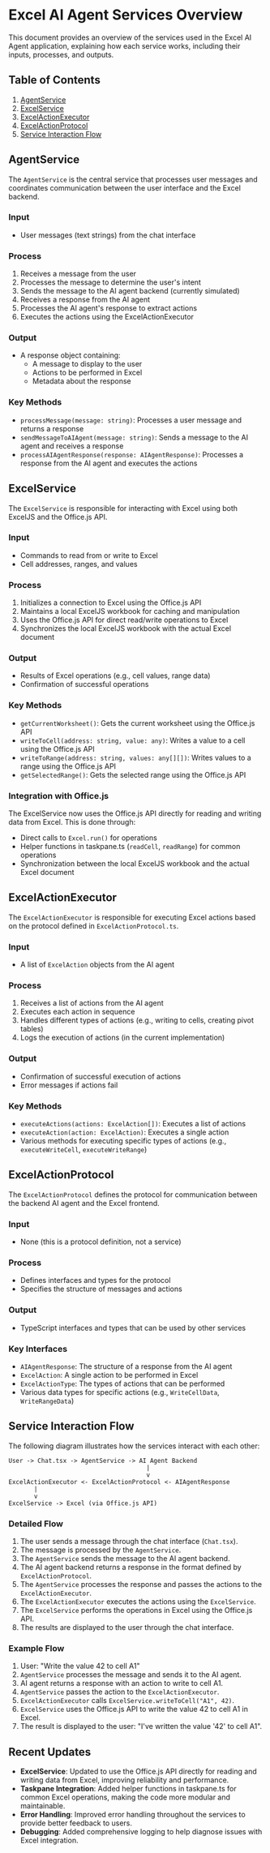 # Excel AI Agent Services Overview

This document provides an overview of the services used in the Excel AI Agent application, explaining how each service works, including their inputs, processes, and outputs.

## Table of Contents

1. [AgentService](#agentservice)
2. [ExcelService](#excelservice)
3. [ExcelActionExecutor](#excelactionexecutor)
4. [ExcelActionProtocol](#excelactionprotocol)
5. [Service Interaction Flow](#service-interaction-flow)

## AgentService

The `AgentService` is the central service that processes user messages and coordinates communication between the user interface and the Excel backend.

### Input
- User messages (text strings) from the chat interface

### Process
1. Receives a message from the user
2. Processes the message to determine the user's intent
3. Sends the message to the AI agent backend (currently simulated)
4. Receives a response from the AI agent
5. Processes the AI agent's response to extract actions
6. Executes the actions using the ExcelActionExecutor

### Output
- A response object containing:
  - A message to display to the user
  - Actions to be performed in Excel
  - Metadata about the response

### Key Methods
- `processMessage(message: string)`: Processes a user message and returns a response
- `sendMessageToAIAgent(message: string)`: Sends a message to the AI agent and receives a response
- `processAIAgentResponse(response: AIAgentResponse)`: Processes a response from the AI agent and executes the actions

## ExcelService

The `ExcelService` is responsible for interacting with Excel using both ExcelJS and the Office.js API.

### Input
- Commands to read from or write to Excel
- Cell addresses, ranges, and values

### Process
1. Initializes a connection to Excel using the Office.js API
2. Maintains a local ExcelJS workbook for caching and manipulation
3. Uses the Office.js API for direct read/write operations to Excel
4. Synchronizes the local ExcelJS workbook with the actual Excel document

### Output
- Results of Excel operations (e.g., cell values, range data)
- Confirmation of successful operations

### Key Methods
- `getCurrentWorksheet()`: Gets the current worksheet using the Office.js API
- `writeToCell(address: string, value: any)`: Writes a value to a cell using the Office.js API
- `writeToRange(address: string, values: any[][])`: Writes values to a range using the Office.js API
- `getSelectedRange()`: Gets the selected range using the Office.js API

### Integration with Office.js
The ExcelService now uses the Office.js API directly for reading and writing data from Excel. This is done through:
- Direct calls to `Excel.run()` for operations
- Helper functions in taskpane.ts (`readCell`, `readRange`) for common operations
- Synchronization between the local ExcelJS workbook and the actual Excel document

## ExcelActionExecutor

The `ExcelActionExecutor` is responsible for executing Excel actions based on the protocol defined in `ExcelActionProtocol.ts`.

### Input
- A list of `ExcelAction` objects from the AI agent

### Process
1. Receives a list of actions from the AI agent
2. Executes each action in sequence
3. Handles different types of actions (e.g., writing to cells, creating pivot tables)
4. Logs the execution of actions (in the current implementation)

### Output
- Confirmation of successful execution of actions
- Error messages if actions fail

### Key Methods
- `executeActions(actions: ExcelAction[])`: Executes a list of actions
- `executeAction(action: ExcelAction)`: Executes a single action
- Various methods for executing specific types of actions (e.g., `executeWriteCell`, `executeWriteRange`)

## ExcelActionProtocol

The `ExcelActionProtocol` defines the protocol for communication between the backend AI agent and the Excel frontend.

### Input
- None (this is a protocol definition, not a service)

### Process
- Defines interfaces and types for the protocol
- Specifies the structure of messages and actions

### Output
- TypeScript interfaces and types that can be used by other services

### Key Interfaces
- `AIAgentResponse`: The structure of a response from the AI agent
- `ExcelAction`: A single action to be performed in Excel
- `ExcelActionType`: The types of actions that can be performed
- Various data types for specific actions (e.g., `WriteCellData`, `WriteRangeData`)

## Service Interaction Flow

The following diagram illustrates how the services interact with each other:

```
User -> Chat.tsx -> AgentService -> AI Agent Backend
                                      |
                                      v
ExcelActionExecutor <- ExcelActionProtocol <- AIAgentResponse
       |
       v
ExcelService -> Excel (via Office.js API)
```

### Detailed Flow

1. The user sends a message through the chat interface (`Chat.tsx`).
2. The message is processed by the `AgentService`.
3. The `AgentService` sends the message to the AI agent backend.
4. The AI agent backend returns a response in the format defined by `ExcelActionProtocol`.
5. The `AgentService` processes the response and passes the actions to the `ExcelActionExecutor`.
6. The `ExcelActionExecutor` executes the actions using the `ExcelService`.
7. The `ExcelService` performs the operations in Excel using the Office.js API.
8. The results are displayed to the user through the chat interface.

### Example Flow

1. User: "Write the value 42 to cell A1"
2. `AgentService` processes the message and sends it to the AI agent.
3. AI agent returns a response with an action to write to cell A1.
4. `AgentService` passes the action to the `ExcelActionExecutor`.
5. `ExcelActionExecutor` calls `ExcelService.writeToCell("A1", 42)`.
6. `ExcelService` uses the Office.js API to write the value 42 to cell A1 in Excel.
7. The result is displayed to the user: "I've written the value '42' to cell A1".

## Recent Updates

- **ExcelService**: Updated to use the Office.js API directly for reading and writing data from Excel, improving reliability and performance.
- **Taskpane Integration**: Added helper functions in taskpane.ts for common Excel operations, making the code more modular and maintainable.
- **Error Handling**: Improved error handling throughout the services to provide better feedback to users.
- **Debugging**: Added comprehensive logging to help diagnose issues with Excel integration. 